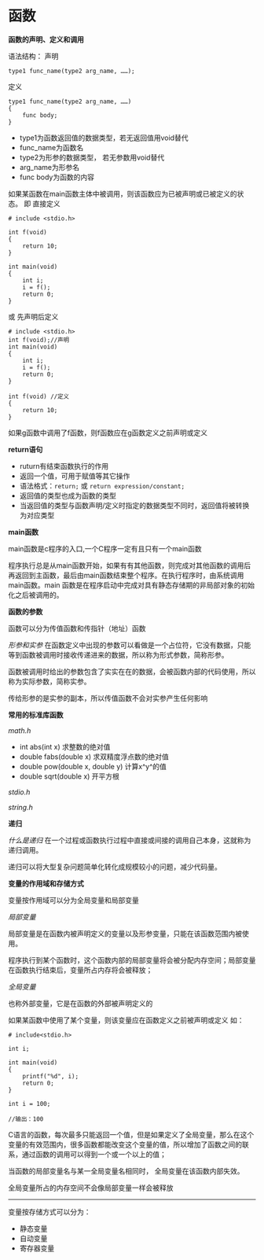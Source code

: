 # 函数

**函数的声明、定义和调用**

语法结构：
声明
```
type1 func_name(type2 arg_name, ……);
```

定义
```
type1 func_name(type2 arg_name, ……)
{
    func body;
}
```
* type1为函数返回值的数据类型，若无返回值用void替代
* func_name为函数名
* type2为形参的数据类型， 若无参数用void替代
* arg_name为形参名
* func body为函数的内容

如果某函数在main函数主体中被调用，则该函数应为已被声明或已被定义的状态。
即
直接定义
```
# include <stdio.h>

int f(void)
{
    return 10;
}

int main(void)
{
    int i;
    i = f();
    return 0;
}
```
或
先声明后定义
```
# include <stdio.h>
int f(void);//声明
int main(void)
{
    int i;
    i = f();
    return 0;
}

int f(void) //定义
{
    return 10;
}
```

如果g函数中调用了f函数，则f函数应在g函数定义之前声明或定义

**return语句**

* ruturn有结束函数执行的作用
* 返回一个值，可用于赋值等其它操作
* 语法格式：```return;```
或 ```return expression/constant;```
* 返回值的类型也成为函数的类型
* 当返回值的类型与函数声明/定义时指定的数据类型不同时，返回值将被转换为对应类型

**main函数**

main函数是c程序的入口,一个C程序一定有且只有一个main函数 

程序执行总是从main函数开始，如果有有其他函数，则完成对其他函数的调用后再返回到主函数，最后由main函数结束整个程序。在执行程序时，由系统调用main函数。main 函数是在程序启动中完成对具有静态存储期的非局部对象的初始化之后被调用的。

**函数的参数**

函数可以分为传值函数和传指针（地址）函数

*形参和实参*
在函数定义中出现的参数可以看做是一个占位符，它没有数据，只能等到函数被调用时接收传递进来的数据，所以称为形式参数，简称形参。

函数被调用时给出的参数包含了实实在在的数据，会被函数内部的代码使用，所以称为实际参数，简称实参。

传给形参的是实参的副本，所以传值函数不会对实参产生任何影响

**常用的标准库函数**

*math.h*

* int abs(int x)  求整数的绝对值
* double fabs(double x)  求双精度浮点数的绝对值
* double pow(double x, double y) 计算x^y^的值
* double sqrt(double x)  开平方根

*stdio.h*

*string.h*

**递归**

*什么是递归*
在一个过程或函数执行过程中直接或间接的调用自己本身，这就称为递归调用。

递归可以将大型复杂问题简单化转化成规模较小的问题，减少代码量。

**变量的作用域和存储方式**

变量按作用域可以分为全局变量和局部变量

*局部变量*

局部变量是在函数内被声明定义的变量以及形参变量，只能在该函数范围内被使用。

程序执行到某个函数时，这个函数内部的局部变量将会被分配内存空间；局部变量在函数执行结束后，变量所占内存将会被释放；

*全局变量*

也称外部变量，它是在函数的外部被声明定义的

如果某函数中使用了某个变量，则该变量应在函数定义之前被声明或定义
如：
```
# include<stdio.h>

int i;

int main(void)
{
    printf("%d", i);
    return 0;
}

int i = 100;

//输出：100
```
C语言的函数，每次最多只能返回一个值，但是如果定义了全局变量，那么在这个变量的有效范围内，很多函数都能改变这个变量的值，所以增加了函数之间的联系，通过函数的调用可以得到一个或一个以上的值；

当函数的局部变量名与某一全局变量名相同时， 全局变量在该函数内部失效。

全局变量所占的内存空间不会像局部变量一样会被释放
***
变量按存储方式可以分为：
* 静态变量
* 自动变量
* 寄存器变量


